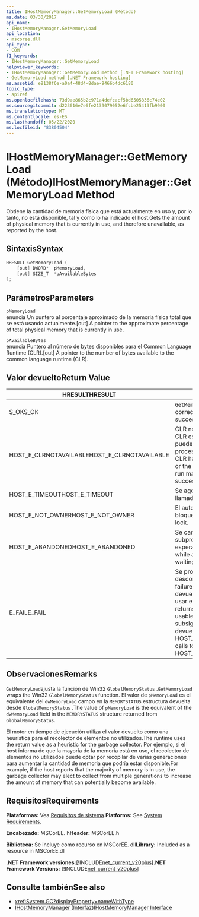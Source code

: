 ```yaml
---
title: IHostMemoryManager::GetMemoryLoad (Método)
ms.date: 03/30/2017
api_name:
- IHostMemoryManager.GetMemoryLoad
api_location:
- mscoree.dll
api_type:
- COM
f1_keywords:
- IHostMemoryManager::GetMemoryLoad
helpviewer_keywords:
- IHostMemoryManager::GetMemoryLoad method [.NET Framework hosting]
- GetMemoryLoad method [.NET Framework hosting]
ms.assetid: e8138f6e-a0a4-48d4-8dae-9466b4dc6180
topic_type:
- apiref
ms.openlocfilehash: 73d9ae865b2c971a4defcacf5bd6505836c74e02
ms.sourcegitcommit: d223616e7e6fe2139079052e6fcbe25413fb9900
ms.translationtype: MT
ms.contentlocale: es-ES
ms.lasthandoff: 05/22/2020
ms.locfileid: "83804504"
---
```

# <a name="ihostmemorymanagergetmemoryload-method"></a><span data-ttu-id="79dac-102">IHostMemoryManager::GetMemoryLoad (Método)</span><span class="sxs-lookup"><span data-stu-id="79dac-102">IHostMemoryManager::GetMemoryLoad Method</span></span>
<span data-ttu-id="79dac-103">Obtiene la cantidad de memoria física que está actualmente en uso y, por lo tanto, no está disponible, tal y como lo ha indicado el host.</span><span class="sxs-lookup"><span data-stu-id="79dac-103">Gets the amount of physical memory that is currently in use, and therefore unavailable, as reported by the host.</span></span>  
  
## <a name="syntax"></a><span data-ttu-id="79dac-104">Sintaxis</span><span class="sxs-lookup"><span data-stu-id="79dac-104">Syntax</span></span>  
  
```cpp  
HRESULT GetMemoryLoad (  
    [out] DWORD*  pMemoryLoad,
    [out] SIZE_T  *pAvailableBytes  
);  
```  
  
## <a name="parameters"></a><span data-ttu-id="79dac-105">Parámetros</span><span class="sxs-lookup"><span data-stu-id="79dac-105">Parameters</span></span>  
 `pMemoryLoad`  
 <span data-ttu-id="79dac-106">enuncia Un puntero al porcentaje aproximado de la memoria física total que se está usando actualmente.</span><span class="sxs-lookup"><span data-stu-id="79dac-106">[out] A pointer to the approximate percentage of total physical memory that is currently in use.</span></span>  
  
 `pAvailableBytes`  
 <span data-ttu-id="79dac-107">enuncia Puntero al número de bytes disponibles para el Common Language Runtime (CLR).</span><span class="sxs-lookup"><span data-stu-id="79dac-107">[out] A pointer to the number of bytes available to the common language runtime (CLR).</span></span>  
  
## <a name="return-value"></a><span data-ttu-id="79dac-108">Valor devuelto</span><span class="sxs-lookup"><span data-stu-id="79dac-108">Return Value</span></span>  
  
|<span data-ttu-id="79dac-109">HRESULT</span><span class="sxs-lookup"><span data-stu-id="79dac-109">HRESULT</span></span>|<span data-ttu-id="79dac-110">Descripción</span><span class="sxs-lookup"><span data-stu-id="79dac-110">Description</span></span>|  
|-------------|-----------------|  
|<span data-ttu-id="79dac-111">S_OK</span><span class="sxs-lookup"><span data-stu-id="79dac-111">S_OK</span></span>|<span data-ttu-id="79dac-112">`GetMemoryLoad`se devolvió correctamente.</span><span class="sxs-lookup"><span data-stu-id="79dac-112">`GetMemoryLoad` returned successfully.</span></span>|  
|<span data-ttu-id="79dac-113">HOST_E_CLRNOTAVAILABLE</span><span class="sxs-lookup"><span data-stu-id="79dac-113">HOST_E_CLRNOTAVAILABLE</span></span>|<span data-ttu-id="79dac-114">CLR no se ha cargado en un proceso o CLR está en un estado en el que no puede ejecutar código administrado ni procesar la llamada correctamente.</span><span class="sxs-lookup"><span data-stu-id="79dac-114">The CLR has not been loaded into a process, or the CLR is in a state in which it cannot run managed code or process the call successfully.</span></span>|  
|<span data-ttu-id="79dac-115">HOST_E_TIMEOUT</span><span class="sxs-lookup"><span data-stu-id="79dac-115">HOST_E_TIMEOUT</span></span>|<span data-ttu-id="79dac-116">Se agotó el tiempo de espera de la llamada.</span><span class="sxs-lookup"><span data-stu-id="79dac-116">The call timed out.</span></span>|  
|<span data-ttu-id="79dac-117">HOST_E_NOT_OWNER</span><span class="sxs-lookup"><span data-stu-id="79dac-117">HOST_E_NOT_OWNER</span></span>|<span data-ttu-id="79dac-118">El autor de la llamada no posee el bloqueo.</span><span class="sxs-lookup"><span data-stu-id="79dac-118">The caller does not own the lock.</span></span>|  
|<span data-ttu-id="79dac-119">HOST_E_ABANDONED</span><span class="sxs-lookup"><span data-stu-id="79dac-119">HOST_E_ABANDONED</span></span>|<span data-ttu-id="79dac-120">Se canceló un evento mientras un subproceso o fibra bloqueados estaba esperando en él.</span><span class="sxs-lookup"><span data-stu-id="79dac-120">An event was canceled while a blocked thread or fiber was waiting on it.</span></span>|  
|<span data-ttu-id="79dac-121">E_FAIL</span><span class="sxs-lookup"><span data-stu-id="79dac-121">E_FAIL</span></span>|<span data-ttu-id="79dac-122">Se produjo un error grave desconocido.</span><span class="sxs-lookup"><span data-stu-id="79dac-122">An unknown catastrophic failure occurred.</span></span> <span data-ttu-id="79dac-123">Cuando un método devuelve E_FAIL, CLR ya no se puede usar en el proceso.</span><span class="sxs-lookup"><span data-stu-id="79dac-123">When a method returns E_FAIL, the CLR is no longer usable within the process.</span></span> <span data-ttu-id="79dac-124">Las llamadas subsiguientes a métodos de hospedaje devuelven HOST_E_CLRNOTAVAILABLE.</span><span class="sxs-lookup"><span data-stu-id="79dac-124">Subsequent calls to hosting methods return HOST_E_CLRNOTAVAILABLE.</span></span>|  
  
## <a name="remarks"></a><span data-ttu-id="79dac-125">Observaciones</span><span class="sxs-lookup"><span data-stu-id="79dac-125">Remarks</span></span>  
 <span data-ttu-id="79dac-126">`GetMemoryLoad`ajusta la función de Win32 `GlobalMemoryStatus` .</span><span class="sxs-lookup"><span data-stu-id="79dac-126">`GetMemoryLoad` wraps the Win32 `GlobalMemoryStatus` function.</span></span> <span data-ttu-id="79dac-127">El valor de `pMemoryLoad` es el equivalente del `dwMemoryLoad` campo en la `MEMORYSTATUS` estructura devuelta desde `GlobalMemoryStatus` .</span><span class="sxs-lookup"><span data-stu-id="79dac-127">The value of `pMemoryLoad` is the equivalent of the `dwMemoryLoad` field in the `MEMORYSTATUS` structure returned from `GlobalMemoryStatus`.</span></span>  
  
 <span data-ttu-id="79dac-128">El motor en tiempo de ejecución utiliza el valor devuelto como una heurística para el recolector de elementos no utilizados.</span><span class="sxs-lookup"><span data-stu-id="79dac-128">The runtime uses the return value as a heuristic for the garbage collector.</span></span> <span data-ttu-id="79dac-129">Por ejemplo, si el host informa de que la mayoría de la memoria está en uso, el recolector de elementos no utilizados puede optar por recopilar de varias generaciones para aumentar la cantidad de memoria que podría estar disponible.</span><span class="sxs-lookup"><span data-stu-id="79dac-129">For example, if the host reports that the majority of memory is in use, the garbage collector may elect to collect from multiple generations to increase the amount of memory that can potentially become available.</span></span>  
  
## <a name="requirements"></a><span data-ttu-id="79dac-130">Requisitos</span><span class="sxs-lookup"><span data-stu-id="79dac-130">Requirements</span></span>  
 <span data-ttu-id="79dac-131">**Plataformas:** Vea [Requisitos de sistema](../../get-started/system-requirements.md).</span><span class="sxs-lookup"><span data-stu-id="79dac-131">**Platforms:** See [System Requirements](../../get-started/system-requirements.md).</span></span>  
  
 <span data-ttu-id="79dac-132">**Encabezado:** MSCorEE. h</span><span class="sxs-lookup"><span data-stu-id="79dac-132">**Header:** MSCorEE.h</span></span>  
  
 <span data-ttu-id="79dac-133">**Biblioteca:** Se incluye como recurso en MSCorEE. dll</span><span class="sxs-lookup"><span data-stu-id="79dac-133">**Library:** Included as a resource in MSCorEE.dll</span></span>  
  
 <span data-ttu-id="79dac-134">**.NET Framework versiones:**[!INCLUDE[net_current_v20plus](../../../../includes/net-current-v20plus-md.md)]</span><span class="sxs-lookup"><span data-stu-id="79dac-134">**.NET Framework Versions:** [!INCLUDE[net_current_v20plus](../../../../includes/net-current-v20plus-md.md)]</span></span>  
  
## <a name="see-also"></a><span data-ttu-id="79dac-135">Consulte también</span><span class="sxs-lookup"><span data-stu-id="79dac-135">See also</span></span>

- <xref:System.GC?displayProperty=nameWithType>
- [<span data-ttu-id="79dac-136">IHostMemoryManager (Interfaz)</span><span class="sxs-lookup"><span data-stu-id="79dac-136">IHostMemoryManager Interface</span></span>](ihostmemorymanager-interface.md)
